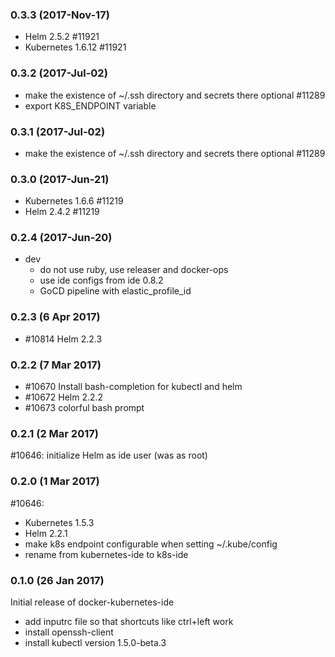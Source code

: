 ### 0.3.3 (2017-Nov-17)

* Helm 2.5.2 #11921
* Kubernetes 1.6.12 #11921

### 0.3.2 (2017-Jul-02)

* make the existence of ~/.ssh directory and secrets there optional #11289
* export K8S_ENDPOINT variable

### 0.3.1 (2017-Jul-02)

* make the existence of ~/.ssh directory and secrets there optional #11289

### 0.3.0 (2017-Jun-21)

* Kubernetes 1.6.6 #11219
* Helm 2.4.2 #11219

### 0.2.4 (2017-Jun-20)

* dev
  * do not use ruby, use releaser and docker-ops
  * use ide configs from ide 0.8.2
  * GoCD pipeline with elastic_profile_id

### 0.2.3 (6 Apr 2017)

* \#10814 Helm 2.2.3

### 0.2.2 (7 Mar 2017)

* \#10670 Install bash-completion for kubectl and helm
* \#10672 Helm 2.2.2
* \#10673 colorful bash prompt

### 0.2.1 (2 Mar 2017)

\#10646: initialize Helm as ide user (was as root)

### 0.2.0 (1 Mar 2017)

\#10646:
* Kubernetes 1.5.3
* Helm 2.2.1
* make k8s endpoint configurable when setting ~/.kube/config
* rename from kubernetes-ide to k8s-ide

### 0.1.0 (26 Jan 2017)

Initial release of docker-kubernetes-ide
* add inputrc file so that shortcuts like ctrl+left work
* install openssh-client
* install kubectl version 1.5.0-beta.3
